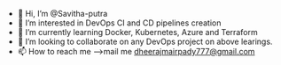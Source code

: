- 👋 Hi, I’m @Savitha-putra
- 👀 I’m interested in DevOps CI and CD pipelines creation 
- 🌱 I’m currently learning Docker, Kubernetes, Azure and Terraform
- 💞️ I’m looking to collaborate on any DevOps project on above learings.
- 📫 How to reach me -->mail me dheerajmairpady777@gmail.com

<!---
Savitha-putra/Savitha-putra is a ✨ special ✨ repository because its `README.md` (this file) appears on your GitHub profile.
You can click the Preview link to take a look at your changes.
--->
